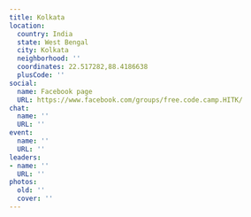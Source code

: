 ```yaml
---
title: Kolkata
location:
  country: India
  state: West Bengal
  city: Kolkata
  neighborhood: ''
  coordinates: 22.517282,88.4186638
  plusCode: ''
social:
  name: Facebook page
  URL: https://www.facebook.com/groups/free.code.camp.HITK/
chat:
  name: ''
  URL: ''
event:
  name: ''
  URL: ''
leaders:
- name: ''
  URL: ''
photos:
  old: ''
  cover: ''
---
```

